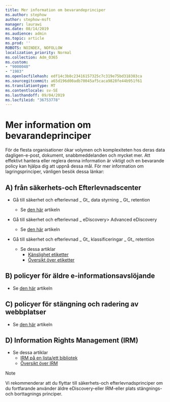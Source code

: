 ```yaml
---
title: Mer information om bevarandeprinciper
ms.author: stephow
author: stephow-msft
manager: laurawi
ms.date: 08/14/2019
ms.audience: admin
ms.topic: article
ms.prod: ''
ROBOTS: NOINDEX, NOFOLLOW
localization_priority: Normal
ms.collection: Adm_O365
ms.custom:
- "9000048"
- "1983"
ms.openlocfilehash: edf14c3b8c23416157325c7c319e75bd318303ca
ms.sourcegitcommit: a65d196d00adb70045af5caca9828fe44b951f61
ms.translationtype: MT
ms.contentlocale: sv-SE
ms.lasthandoff: 09/04/2019
ms.locfileid: "36753778"
---
```

# <a name="more-info-about-retention-policies"></a>Mer information om bevarandeprinciper

För de flesta organisationer ökar volymen och komplexiteten hos deras data dagligen-e-post, dokument, snabbmeddelanden och mycket mer. Att effektivt hantera eller reglera denna information är viktigt och en bevarande policy kan hjälpa dig att uppnå dessa mål. För mer information om lagringsprinciper, vänligen besök dessa länkar:

## <a name="a-from-security-and-compliance-center"></a>A) från säkerhets-och Efterlevnadscenter

- Gå till säkerhet och efterlevnad _ Gt_ data styrning _ Gt_ retention
  - Se [den här](https://docs.microsoft.com/office365/securitycompliance/retention-policies) artikeln

- Gå till säkerhet och efterlevnad _ eDiscovery> Advanced eDiscovery 
  - Se [den här](https://docs.microsoft.com/office365/securitycompliance/ediscovery-cases) artikeln

- Gå till säkerhet och efterlevnad _ Gt_ klassificeringar _ Gt_ retention
  - Se dessa artiklar
    - [Känslighet etiketter](https://docs.microsoft.com/office365/securitycompliance/sensitivity-labels)
    - [Översikt över etiketter](https://docs.microsoft.com/office365/securitycompliance/labels)

## <a name="b-legacy-ediscovery-policies"></a>B) policyer för äldre e-informationsavslöjande

- Se [den här](https://support.office.com/article/Set-up-an-eDiscovery-Center-in-SharePoint-Online-A18F8975-AA7F-43B4-A7D6-001D14744D8E) artikeln

## <a name="c-site-closure-and-deletion-policies"></a>C) policyer för stängning och radering av webbplatser

- Se [den här](https://support.office.com/article/Use-policies-for-site-closure-and-deletion-A8280D82-27FD-48C5-9ADF-8A5431208BA5) artikeln  

## <a name="d-information-rights-management-irm"></a>D) Information Rights Management (IRM)

- Se dessa artiklar
  - [IRM på en lista/ett bibliotek](https://support.office.com/article/apply-information-rights-management-to-a-list-or-library-3bdb5c4e-94fc-4741-b02f-4e7cc3c54aa1)
  - [Översikt över IRM](https://support.office.com/article/create-and-apply-information-management-policies-eb501fe9-2ef6-4150-945a-65a6451ee9e9)

> [!Note]
> Vi rekommenderar att du flyttar till säkerhets-och efterlevnadsprinciper om du fortfarande använder äldre eDiscovery-eller IRM-eller plats stängnings-och borttagnings principer.
